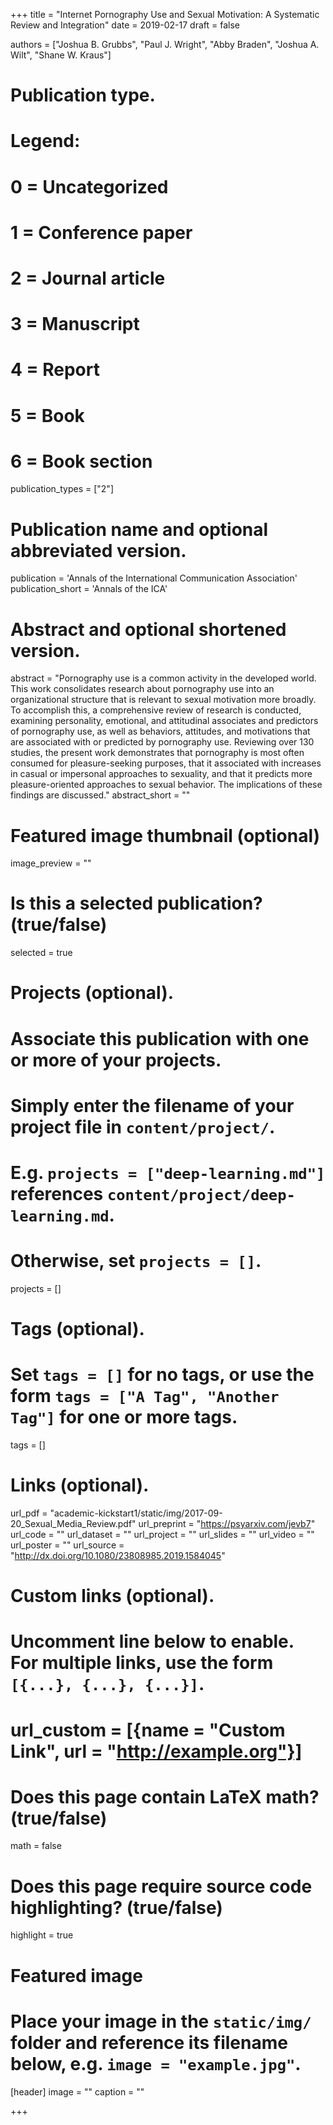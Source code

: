 +++
title = "Internet Pornography Use and Sexual Motivation: A Systematic Review and Integration"
date = 2019-02-17
draft = false

authors = ["Joshua B. Grubbs", "Paul J. Wright", "Abby Braden", "Joshua A. Wilt", "Shane W. Kraus"]

# Publication type.
# Legend:
# 0 = Uncategorized
# 1 = Conference paper
# 2 = Journal article
# 3 = Manuscript
# 4 = Report
# 5 = Book
# 6 = Book section
publication_types = ["2"]

# Publication name and optional abbreviated version.
publication = 'Annals of the International Communication Association'
publication_short = 'Annals of the ICA'

# Abstract and optional shortened version.
abstract = "Pornography use is a common activity in the developed world. This work consolidates research about pornography use into an organizational structure that is relevant to sexual motivation more broadly. To accomplish this, a comprehensive review of research is conducted, examining personality, emotional, and attitudinal associates and predictors of pornography use, as well as behaviors, attitudes, and motivations that are associated with or predicted by pornography use. Reviewing over 130 studies, the present work demonstrates that pornography is most often consumed for pleasure-seeking purposes, that it associated with increases in casual or impersonal approaches to sexuality, and that it predicts more pleasure-oriented approaches to sexual behavior. The implications of these findings are discussed."
abstract_short = ""

# Featured image thumbnail (optional)
image_preview = ""

# Is this a selected publication? (true/false)
selected = true

# Projects (optional).
#   Associate this publication with one or more of your projects.
#   Simply enter the filename of your project file in `content/project/`.
#   E.g. `projects = ["deep-learning.md"]` references `content/project/deep-learning.md`.
#   Otherwise, set `projects = []`.
projects = []

# Tags (optional).
#   Set `tags = []` for no tags, or use the form `tags = ["A Tag", "Another Tag"]` for one or more tags.
tags = []

# Links (optional).
url_pdf = "academic-kickstart1/static/img/2017-09-20_Sexual_Media_Review.pdf"
url_preprint = "https://psyarxiv.com/jevb7"
url_code = ""
url_dataset = ""
url_project = ""
url_slides = ""
url_video = ""
url_poster = ""
url_source = "http://dx.doi.org/10.1080/23808985.2019.1584045"

# Custom links (optional).
#   Uncomment line below to enable. For multiple links, use the form `[{...}, {...}, {...}]`.
# url_custom = [{name = "Custom Link", url = "http://example.org"}]

# Does this page contain LaTeX math? (true/false)
math = false

# Does this page require source code highlighting? (true/false)
highlight = true

# Featured image
# Place your image in the `static/img/` folder and reference its filename below, e.g. `image = "example.jpg"`.
[header]
image = ""
caption = ""

+++
